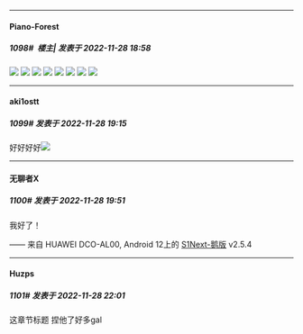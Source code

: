 

*****

####  Piano-Forest  
##### 1098#         楼主| 发表于 2022-11-28 18:58

<img src="https://p.sda1.dev/8/2e823e7e10f0067fcce5ceba550bd618/img_9784049146899_1.jpg" referrerpolicy="no-referrer">
<img src="https://p.sda1.dev/8/95370ccbcf8d0a605b0cdd03d392c435/1CB4A99601FA6C54A81EDBD5B54B164E.jpg" referrerpolicy="no-referrer">
<img src="https://p.sda1.dev/8/4cb458db9b0c914eae1630e8f786372c/47B949D16D8A07A7EBEC4B586170B5F4.jpg" referrerpolicy="no-referrer">
<img src="https://p.sda1.dev/8/31f3835f76092cb9ee202028c07f5b18/A2B81556F4D9104AFDEEFD2F5A5DCBD5.jpg" referrerpolicy="no-referrer">
<img src="https://p.sda1.dev/8/d48073ffc7dfc9fa958bd4a2356fe6c2/8608BED6822C9AED079956C417245EC9.jpg" referrerpolicy="no-referrer">
<img src="https://p.sda1.dev/8/d5f95aef0c8cce99b65d3aab41523ef7/BC17888A6C4827788FC262E3F0010506.jpg" referrerpolicy="no-referrer">
<img src="https://p.sda1.dev/8/8711f927351b1b1808a2a186e88b669b/D075F663F0C5858B3621E2F0AFC5EB8D.jpg" referrerpolicy="no-referrer">
<img src="https://p.sda1.dev/8/1d6d6d1e78a4214f5861cf86e834e871/6B98274448AEB88785854F190E2AEF18.jpg" referrerpolicy="no-referrer">



*****

####  aki1ostt  
##### 1099#       发表于 2022-11-28 19:15

好好好好<img src="https://static.saraba1st.com/image/smiley/face2017/072.png" referrerpolicy="no-referrer">



*****

####  无聊者X  
##### 1100#       发表于 2022-11-28 19:51

我好了！

—— 来自 HUAWEI DCO-AL00, Android 12上的 [S1Next-鹅版](https://github.com/ykrank/S1-Next/releases) v2.5.4



*****

####  Huzps  
##### 1101#       发表于 2022-11-28 22:01

这章节标题 捏他了好多gal

